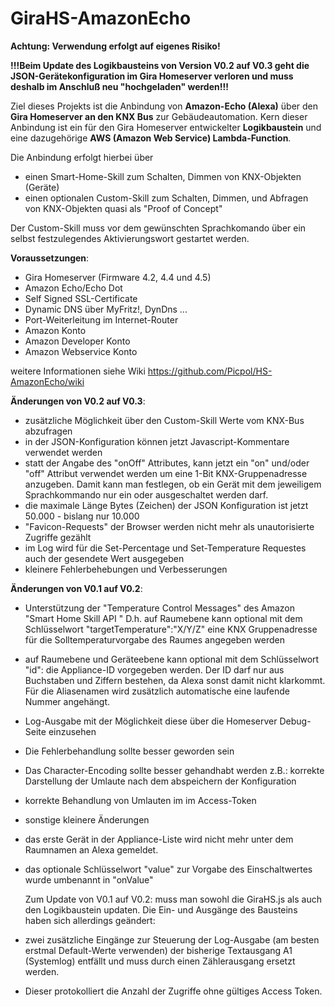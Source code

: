 # GiraHS-AmazonEcho
**Achtung: Verwendung erfolgt auf eigenes Risiko!**  

**!!!Beim Update des Logikbausteins von Version V0.2 auf V0.3 geht die JSON-Gerätekonfiguration im Gira Homeserver verloren und muss deshalb im Anschluß neu "hochgeladen" werden!!!**

Ziel dieses Projekts ist die Anbindung von **Amazon-Echo (Alexa)** über den **Gira Homeserver an den KNX Bus** zur Gebäudeautomation.
Kern dieser Anbindung ist ein für den Gira Homeserver entwickelter **Logikbaustein** und eine dazugehörige **AWS (Amazon Web Service) Lambda-Function**.  

Die Anbindung erfolgt hierbei über 
* einen Smart-Home-Skill zum Schalten, Dimmen von KNX-Objekten (Geräte)
* einen optionalen Custom-Skill zum Schalten, Dimmen, und Abfragen von KNX-Objekten quasi als "Proof of Concept"

Der Custom-Skill muss vor dem gewünschten Sprachkomando über ein selbst festzulegendes Aktivierungswort gestartet werden.

**Voraussetzungen**:
* Gira Homeserver (Firmware 4.2, 4.4 und 4.5)
* Amazon Echo/Echo Dot
* Self Signed SSL-Certificate
* Dynamic DNS über MyFritz!, DynDns ...
* Port-Weiterleitung im Internet-Router
* Amazon Konto
* Amazon Developer Konto
* Amazon Webservice Konto  

weitere Informationen siehe Wiki https://github.com/Picpol/HS-AmazonEcho/wiki

**Änderungen von V0.2 auf V0.3**:
* zusätzliche Möglichkeit über den Custom-Skill Werte vom KNX-Bus abzufragen
* in der JSON-Konfiguration können jetzt Javascript-Kommentare verwendet werden
* statt der Angabe des "onOff" Attributes, kann jetzt ein "on" und/oder "off" Attribut verwendet werden um eine 1-Bit KNX-Gruppenadresse anzugeben. Damit kann man festlegen, ob ein Gerät mit dem jeweiligem Sprachkommando nur ein oder ausgeschaltet werden darf.
* die maximale Länge Bytes (Zeichen) der JSON Konfiguration ist jetzt 50.000 - bislang nur 10.000
* "Favicon-Requests" der Browser werden nicht mehr als unautorisierte Zugriffe gezählt
* im Log wird für die Set-Percentage und Set-Temperature Requestes auch der gesendete Wert ausgegeben
* kleinere Fehlerbehebungen und Verbesserungen

**Änderungen von V0.1 auf V0.2**:
* Unterstützung der "Temperature Control Messages" des Amazon "Smart Home Skill API "
  D.h. auf Raumebene kann optional mit dem Schlüsselwort "targetTemperature":"X/Y/Z" eine KNX Gruppenadresse für die   Solltemperaturvorgabe des Raumes angegeben werden
* auf Raumebene und Geräteebene kann optional mit dem Schlüsselwort "id": die Appliance-ID vorgegeben werden. Der ID darf nur aus Buchstaben und Ziffern bestehen, da Alexa sonst damit nicht klarkommt. Für die Aliasenamen wird zusätzlich automatische eine laufende Nummer angehängt.
* Log-Ausgabe mit der Möglichkeit diese über die Homeserver Debug-Seite einzusehen
* Die Fehlerbehandlung sollte besser geworden sein
* Das Character-Encoding sollte besser gehandhabt werden z.B.: korrekte Darstellung der Umlaute nach dem abspeichern der Konfiguration
* korrekte Behandlung von Umlauten im im Access-Token
* sonstige kleinere Änderungen
* das erste Gerät in der Appliance-Liste wird nicht mehr unter dem Raumnamen an Alexa gemeldet.
* das optionale Schlüsselwort "value" zur Vorgabe des Einschaltwertes wurde umbenannt in "onValue"

  Zum Update von V0.1 auf V0.2: muss man sowohl die GiraHS.js als auch den Logikbaustein updaten.
  Die Ein- und Ausgänge des Bausteins haben sich allerdings geändert:
* zwei zusätzliche Eingänge zur Steuerung der Log-Ausgabe (am besten erstmal Default-Werte verwenden) der bisherige Textausgang A1 (Systemlog) entfällt und muss durch einen Zählerausgang ersetzt werden.
* Dieser protokolliert die Anzahl der Zugriffe ohne gültiges Access Token.
